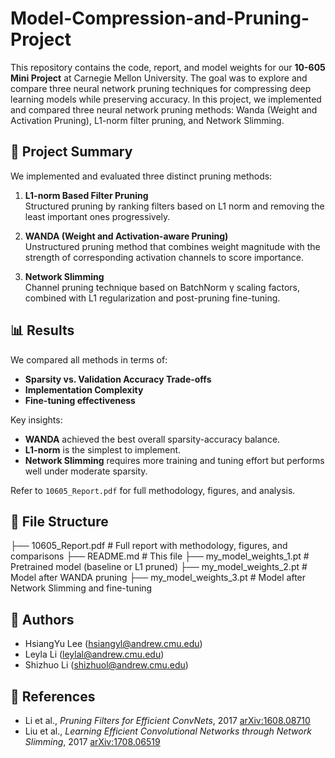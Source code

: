 # Model-Compression-and-Pruning-Project

This repository contains the code, report, and model weights for our **10-605 Mini Project** at Carnegie Mellon University. The goal was to explore and compare three neural network pruning techniques for compressing deep learning models while preserving accuracy. In this project, we implemented and compared three neural network pruning methods: Wanda (Weight and Activation Pruning), L1-norm filter pruning, and Network Slimming.

## 🧠 Project Summary

We implemented and evaluated three distinct pruning methods:

1. **L1-norm Based Filter Pruning**  
   Structured pruning by ranking filters based on L1 norm and removing the least important ones progressively.

2. **WANDA (Weight and Activation-aware Pruning)**  
   Unstructured pruning method that combines weight magnitude with the strength of corresponding activation channels to score importance.

3. **Network Slimming**  
   Channel pruning technique based on BatchNorm γ scaling factors, combined with L1 regularization and post-pruning fine-tuning.

## 📊 Results

We compared all methods in terms of:
- **Sparsity vs. Validation Accuracy Trade-offs**
- **Implementation Complexity**
- **Fine-tuning effectiveness**

Key insights:
- **WANDA** achieved the best overall sparsity-accuracy balance.
- **L1-norm** is the simplest to implement.
- **Network Slimming** requires more training and tuning effort but performs well under moderate sparsity.

Refer to `10605_Report.pdf` for full methodology, figures, and analysis.

## 📁 File Structure

├── 10605_Report.pdf # Full report with methodology, figures, and comparisons
├── README.md # This file
├── my_model_weights_1.pt # Pretrained model (baseline or L1 pruned)
├── my_model_weights_2.pt # Model after WANDA pruning
├── my_model_weights_3.pt # Model after Network Slimming and fine-tuning

## 👥 Authors

- HsiangYu Lee (hsiangyl@andrew.cmu.edu)  
- Leyla Li (leylal@andrew.cmu.edu)  
- Shizhuo Li (shizhuol@andrew.cmu.edu)  

## 📄 References

- Li et al., *Pruning Filters for Efficient ConvNets*, 2017 [arXiv:1608.08710](http://arxiv.org/abs/1608.08710)  
- Liu et al., *Learning Efficient Convolutional Networks through Network Slimming*, 2017 [arXiv:1708.06519](http://arxiv.org/abs/1708.06519)

